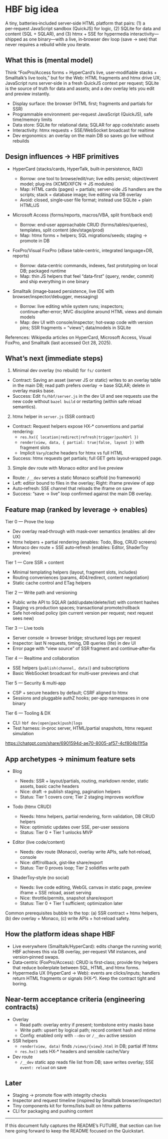 # HBF big idea

A tiny, batteries‑included server‑side HTML platform that pairs: (1) a per‑request JavaScript sandbox (QuickJS) for logic, (2) SQLite for data and content (SQL + SQLAR), and (3) htmx + SSE for hypermedia interactivity—shipped as one binary—with a live, in‑browser dev loop (save → see) that never requires a rebuild while you iterate.

## What this is (mental model)

Think “FoxPro/Access forms + HyperCard’s live, user‑modifiable stacks + Smalltalk’s live tools,” but for the Web: HTML fragments and htmx drive UX; JavaScript runs server‑side in a fresh QuickJS context per request; SQLite is the source of truth for data and assets; and a dev overlay lets you edit and preview instantly.

- Display surface: the browser (HTML first; fragments and partials for SSR)
- Programmable environment: per‑request JavaScript (QuickJS), safe time/memory limits
- Data store: SQLite for relational data; SQLAR for app code/static assets
- Interactivity: htmx requests + SSE/WebSocket broadcast for realtime
- Dev ergonomics: an overlay on the main DB so saves go live without rebuilds

## Design influences → HBF primitives

- HyperCard (stacks/cards, HyperTalk, built‑in persistence, RAD)
  - Borrow: one tool to browse/edit/run; live edits persist; object/event model; plug‑ins (XCMD/XFCN → JS modules)
  - Map: HTML cards (pages) + partials; server‑side JS handlers are the scripts; stack = database image; live editing via DB overlay
  - Avoid: closed, single‑user file format; instead use SQLite + plain HTML/JS

- Microsoft Access (forms/reports, macros/VBA, split front/back end)
  - Borrow: end‑user approachable CRUD (forms/tables/queries), templates, split content (dev/stage/prod)
  - Map: htmx forms + helpers; SQL migrations/seeds; staging → promote in DB

- FoxPro/Visual FoxPro (xBase table‑centric, integrated language+DB, reports)
  - Borrow: data‑centric commands, indexes, fast prototyping on local DB; packaged runtime
  - Map: thin JS helpers that feel “data‑first” (query, render, commit) and ship everything in one binary

- Smalltalk (image‑based persistence, live IDE with browser/inspector/debugger, messaging)
  - Borrow: live editing while system runs; inspectors; continue‑after‑error; MVC discipline around HTML views and domain models
  - Map: dev UI with console/inspector; hot‑swap code with version pins; SSR fragments = “views”; data/models in SQLite

References: Wikipedia articles on HyperCard, Microsoft Access, Visual FoxPro, and Smalltalk (last accessed Oct 28, 2025).

## What’s next (immediate steps)

1) Minimal dev overlay (no rebuild) for `fs/` content
- Contract: Saving an asset (server JS or static) writes to an overlay table in the main DB; read path prefers overlay → base SQLAR; delete in overlay masks base.
- Success: Edit `fs/hbf/server.js` in the dev UI and see requests use the new code without `bazel build` or restarting (within safe reload semantics).

2) htmx helper in `server.js` (SSR contract)
- Contract: Request helpers expose HX‑* conventions and partial rendering:
  - `res.hx({ location|redirect|refresh|trigger|pushUrl })`
  - `render(view, data, { partial: true|false, layout })` with fragment slots
  - Implicit `Vary`/cache headers for htmx vs full HTML
- Success: htmx requests get partials; full GET gets layout‑wrapped page.

3) Simple dev route with Monaco editor and live preview
- Route: `/__dev` serves a static Monaco scaffold (no framework)
- Left: editor bound to files in the overlay; Right: iframe preview of app
- Auto‑refresh: SSE channel that reloads the iframe on save
- Success: “save → live” loop confirmed against the main DB overlay.

## Feature map (ranked by leverage → enables)

Tier 0 — Prove the loop
- Dev overlay read‑through with mask‑over semantics (enables: all dev UX)
- htmx helpers + partial rendering (enables: Todo, Blog, CRUD screens)
- Monaco dev route + SSE auto‑refresh (enables: Editor, ShaderToy preview)

Tier 1 — Core SSR + content
- Minimal templating helpers (layout, fragment slots, includes)
- Routing conveniences (params, 404/redirect, content negotiation)
- Static cache control and ETag helpers

Tier 2 — Write path and versioning
- Public write API to SQLAR (add/update/delete/list) with content hashes
- Staging vs production spaces; transactional promote/rollback
- Safe hot‑reload policy (pin current version per request; next request sees new)

Tier 3 — Live tools
- Server console → browser bridge; structured logs per request
- Inspector: last N requests, timing, DB queries (lite) in dev UI
- Error page with “view source” of SSR fragment and continue‑after‑fix

Tier 4 — Realtime and collaboration
- SSE helpers (`publish(channel, data)`) and subscriptions
- Basic WebSocket broadcast for multi‑user previews and chat

Tier 5 — Security & multi‑app
- CSP + secure headers by default; CSRF aligned to htmx
- Sessions and pluggable authZ hooks; per‑app namespaces in one binary

Tier 6 — Tooling & DX
- CLI: `hbf dev|open|pack|push|logs`
- Test harness: in‑proc server, HTML/partial snapshots, htmx request simulation

https://chatgpt.com/share/6901594d-ae70-8005-af57-4cf804b11f5a
## App archetypes → minimum feature sets

- Blog
  - Needs: SSR + layout/partials, routing, markdown render, static assets, basic cache headers
  - Nice: draft → publish staging, pagination helpers
  - Status: Tier 1 covers core; Tier 2 staging improves workflow

- Todo (htmx CRUD)
  - Needs: htmx helpers, partial rendering, form validation, DB CRUD helpers
  - Nice: optimistic updates over SSE, per‑user sessions
  - Status: Tier 0 + Tier 1 unlocks MVP

- Editor (live code/content)
  - Needs: dev route (Monaco), overlay write APIs, safe hot‑reload, console
  - Nice: diff/rollback, gist‑like share/export
  - Status: Tier 0 proves loop; Tier 2 solidifies write path

- ShaderToy‑style (no social)
  - Needs: live code editing, WebGL canvas in static page, preview iframe + SSE reload, asset serving
  - Nice: throttle/permits, snapshot share/export
  - Status: Tier 0 + Tier 1 sufficient; optimization later

Common prerequisites bubble to the top: (a) SSR contract + htmx helpers, (b) dev overlay + Monaco, (c) write APIs + hot‑reload safety.

## How the platform ideas shape HBF

- Live everywhere (Smalltalk/HyperCard): edits change the running world; HBF achieves this via DB overlay, per‑request VM instances, and version‑pinned swaps.
- Data‑centric (FoxPro/Access): CRUD is first‑class; provide tiny helpers that reduce boilerplate between SQL, HTML, and htmx forms.
- Hypermedia UX (HyperCard → Web): events are clicks/inputs; handlers return HTML fragments or signals (HX‑*). Keep the contract tight and boring.

## Near‑term acceptance criteria (engineering contracts)

- Overlay
  - Read path: overlay entry if present; tombstone entry masks base
  - Write path: upsert by logical path; record content hash and mtime
  - Config: enabled only with `--dev` or `/__dev` active session
- SSR helpers
  - `render(view, data)` finds `/views/{view}.html` in DB; partial iff htmx
  - `res.hx()` sets HX‑* headers and sensible cache/Vary
- Dev route
  - `/__dev` static app reads file list from DB; save writes overlay; SSE `event: reload` on save

## Later

- Staging → promote flow with integrity checks
- Inspector and request timeline (inspired by Smalltalk browser/inspector)
- Tiny components kit for forms/lists built on htmx patterns
- CLI for packaging and pushing content

---

If this document fully captures the README’s FUTURE, that section can live here going forward to keep the README focused on the Quickstart.
